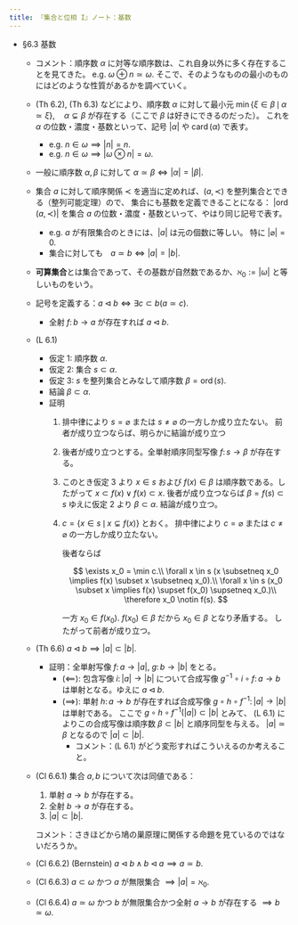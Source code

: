 ```yaml
---
title: 『集合と位相 I』ノート：基数
---
```


* §6.3 基数
  * コメント：順序数 $\alpha$ に対等な順序数は、これ自身以外に多く存在することを見てきた。
    e.g. $\omega \oplus n \simeq \omega.$
    そこで、そのようなものの最小のものにはどのような性質があるかを調べていく。
  * (Th 6.2), (Th 6.3) などにより、順序数 $\alpha$ に対して最小元
    $\min \lbrace \xi \in \beta\,\mid\, \alpha \simeq \xi\rbrace, \quad\alpha \subsetneq \beta$ が存在する（ここで $\beta$ は好きにできるのだった）。
    これを $\alpha$ の位数・濃度・基数といって、記号 $\lvert \alpha \rvert$ や $\operatorname{card}(\alpha)$ で表す。
    * e.g. $n \in \omega \implies \lvert n \rvert = n.$
    * e.g. $n \in \omega \implies \lvert \omega \otimes n \rvert = \omega.$
  * 一般に順序数 $\alpha, \beta$ に対して $\alpha \simeq \beta \iff \lvert\alpha\rvert = \lvert\beta\rvert.$
  * 集合 $a$ に対して順序関係 $\prec$ を適当に定めれば、$(a, \prec)$ を整列集合とできる（整列可能定理）ので、
    集合にも基数を定義できることになる：
    $\lvert\operatorname{ord}(a, \prec)\rvert$ を集合 $a$ の位数・濃度・基数といって、やはり同じ記号で表す。
    * e.g. $a$ が有限集合のときには、$\lvert a\rvert$ は元の個数に等しい。
      特に $\lvert\varnothing\rvert = 0.$
    * 集合に対しても　$a \simeq b \iff \lvert a\rvert = \lvert b\rvert.$
  * **可算集合**とは集合であって、その基数が自然数であるか、$\aleph_0 := \lvert \omega\rvert$ と等しいものをいう。
  * 記号を定義する：$a \triangleleft b \iff \exists c \subset b (a \simeq c).$
    * 全射 $f\colon b \longrightarrow a$ が存在すれば $a \triangleleft b.$
  * (L 6.1)
    * 仮定 1: 順序数 $\alpha.$
    * 仮定 2: 集合 $s \subset \alpha.$
    * 仮定 3: $s$ を整列集合とみなして順序数 $\beta = \operatorname{ord}(s).$
    * 結論 $\beta \subset \alpha.$
    * 証明
      1. 排中律により $s = \varnothing$ または $s \ne \varnothing$ の一方しか成り立たない。
         前者が成り立つならば、明らかに結論が成り立つ
      2. 後者が成り立つとする。全単射順序同型写像 $f \colon s \longrightarrow \beta$ が存在する。
      3. このとき仮定 3 より $x \in s$ および $f(x) \in \beta$ は順序数である。したがって $x \subset f(x) \lor f(x) \subset x.$
         後者が成り立つならば $\beta = f(s) \subset s$ ゆえに仮定 2 より $\beta \subset \alpha.$ 結論が成り立つ。
      4. $c = \lbrace x \in s\,\mid\,x \subsetneq f(x)\rbrace$ とおく。
         排中律により $c = \varnothing$ または $c \ne \varnothing$ の一方しか成り立たない。

         後者ならば

         $$
         \exists x_0 = \min c.\\
         \forall x \in s (x \subsetneq x_0 \implies f(x) \subset x \subsetneq x_0).\\
         \forall x \in s (x_0 \subset x \implies f(x) \supset f(x_0) \supsetneq x_0.)\\
         \therefore x_0 \notin f(s).
         $$

         一方 $x_0 \in f(x_0).$ $f(x_0) \in \beta$ だから $x_0 \in \beta$ となり矛盾する。
        したがって前者が成り立つ。
  * (Th 6.6) $a \triangleleft b \implies \lvert a\rvert \subset \lvert b\rvert.$
    * 証明：全単射写像 $f \colon a \longrightarrow \lvert a \rvert$,
      $g \colon b \longrightarrow \lvert b\rvert$ をとる。
      * ($\impliedby$): 包含写像 $i \colon \lvert a\rvert \longrightarrow \lvert b \rvert$ について合成写像
        $g^{-1}\circ i\circ f\colon a \longrightarrow b$ は単射となる。ゆえに $a \triangleleft b.$
      * ($\implies$): 単射 $h \colon a \longrightarrow b$ が存在すれば合成写像
        $g \circ h \circ f^{-1} \colon \lvert a\rvert \longrightarrow \lvert b\rvert$ は単射である。
        ここで $g \circ h \circ f^{-1}(\lvert a\rvert) \subset \lvert b\rvert$ とみて、
        (L 6.1) によりこの合成写像は順序数 $\beta \subset \lvert b\rvert$ と順序同型を与える。
        $\lvert a\rvert \simeq \beta$ となるので $\lvert a\rvert \subset \lvert b\rvert.$
        * コメント：(L 6.1) がどう変形すればこういえるのか考えること。
  * (Cl 6.6.1) 集合 $a, b$ について次は同値である：
    1. 単射 $a \longrightarrow b$ が存在する。
    2. 全射 $b \longrightarrow a$ が存在する。
    3. $\lvert a \rvert \subset \lvert b \rvert.$

    コメント：さきほどから鳩の巣原理に関係する命題を見ているのではないだろうか。
  * (Cl 6.6.2) (Bernstein) $a \triangleleft b \land b \triangleleft a \implies a \simeq b.$
  * (Cl 6.6.3) $a \subset \omega$ かつ $a$ が無限集合 $\implies \lvert a\rvert = \aleph_0.$
  * (Cl 6.6.4) $a \simeq \omega$ かつ $b$ が無限集合かつ全射 $a \longrightarrow b$ が存在する $\implies b \simeq \omega.$

